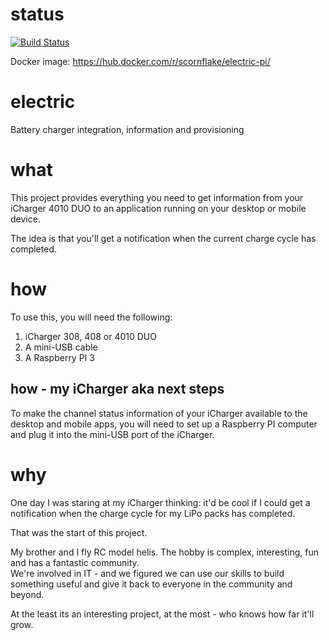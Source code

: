 # status
[![Build Status](https://travis-ci.org/johncclayton/electric.svg?branch=master)](https://travis-ci.org/johncclayton/electric)

Docker image: https://hub.docker.com/r/scornflake/electric-pi/

# electric
Battery charger integration, information and provisioning

# what
This project provides everything you need to get information from your iCharger 4010 DUO to an application running on your desktop or mobile device.

The idea is that you'll get a notification when the current charge cycle has completed.

# how
To use this, you will need the following:
1. iCharger 308, 408 or 4010 DUO
1. A mini-USB cable 
1. A Raspberry PI 3 

## how - my iCharger aka next steps
To make the channel status information of your iCharger available to the desktop and mobile apps, you will need to set up a Raspberry PI computer and plug it into the mini-USB port of the iCharger. 

# why
One day I was staring at my iCharger thinking: it'd be cool if I could get a notification
when the charge cycle for my LiPo packs has completed.  

That was the start of this project.  

My brother and I fly RC model helis.  The hobby is complex, interesting, fun and has a fantastic community.  
We're involved in IT - and we figured we can use our skills to build something useful and give it back to everyone in the community and beyond. 
 
At the least its an interesting project, at the most - who knows how far it'll grow. 
